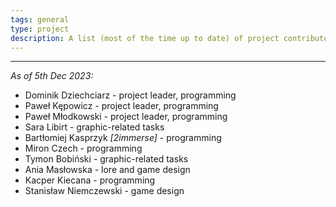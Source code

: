 ```yaml
---
tags: general
type: project
description: A list (most of the time up to date) of project contributors.
---
```


___

*As of 5th Dec 2023:*

- Dominik Dziechciarz - project leader, programming
- Paweł Kępowicz - project leader, programming
- Paweł Młodkowski - project leader, programming
- Sara Libirt - graphic-related tasks
- Bartłomiej Kasprzyk *\[2immerse]* - programming 
- Miron Czech - programming
- Tymon Bobiński - graphic-related tasks
- Ania Masłowska - lore and game design
- Kacper Kiecana - programming
- Stanisław Niemczewski - game design